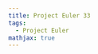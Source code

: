 ```yaml
---
title: Project Euler 33
tags:
  - Project Euler
mathjax: true
---
```

<escape><!-- more --></escape>

